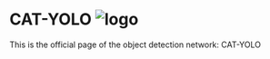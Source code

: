 # CAT-YOLO ![logo](https://github.com/GuanRunwei/CAT-YOLO/blob/main/logo.png)
This is the official page of the object detection network: CAT-YOLO
